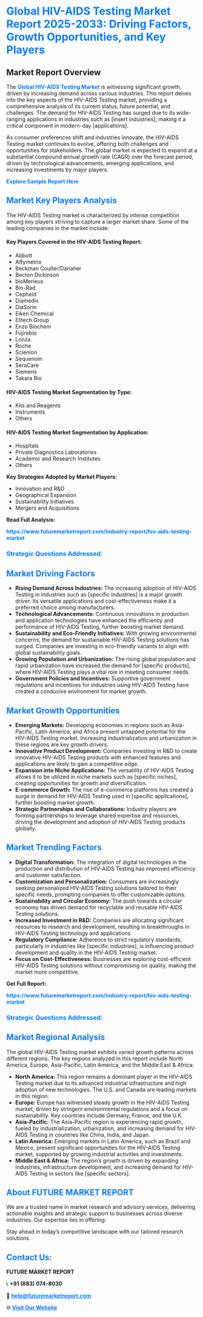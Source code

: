 <h1 style="color: #007BFF;">Global HIV-AIDS Testing Market Report 2025-2033: Driving Factors, Growth Opportunities, and Key Players</h1>

<section id="overview">
<h2>Market Report Overview</h2>
<p>The <a href="https://www.futuremarketreport.com/industry-report/hiv-aids-testing-market" style="color: #007BFF; text-decoration: none;"><strong>Global HIV-AIDS Testing Market</strong></a> is witnessing significant growth, driven by increasing demand across various industries. This report delves into the key aspects of the HIV-AIDS Testing market, providing a comprehensive analysis of its current status, future potential, and challenges. The demand for HIV-AIDS Testing has surged due to its wide-ranging applications in industries such as [insert industries], making it a critical component in modern-day [applications].</p>
<p>As consumer preferences shift and industries innovate, the HIV-AIDS Testing market continues to evolve, offering both challenges and opportunities for stakeholders. The global market is expected to expand at a substantial compound annual growth rate (CAGR) over the forecast period, driven by technological advancements, emerging applications, and increasing investments by major players.</p>
</section>

<section id="overview">
<p><a href="https://www.futuremarketreport.com/request-sample/reportId=108554" style="color: #007BFF; text-decoration: none;"><strong>Explore Sample Report Here</strong></a></p>
</section>

<section id="key-players">
<h2 style="color: #007BFF;">Market Key Players Analysis</h2>
<p>The HIV-AIDS Testing market is characterized by intense competition among key players striving to capture a larger market share. Some of the leading companies in the market include:</p>
<h4>Key Players Covered in the HIV-AIDS Testing Report:</h4>
<ul><li>Abbott</li><li>Affymetrix</li><li>Beckman Coulter/Danaher</li><li>Becton Dickinson</li><li>bioMerieux</li><li>Bio-Rad</li><li>Cepheid</li><li>Diamedix</li><li>DiaSorin</li><li>Eiken Chemical</li><li>Elitech Group</li><li>Enzo Biochem</li><li>Fujirebio</li><li>Lonza</li><li>Roche</li><li>Scienion</li><li>Sequenom</li><li>SeraCare</li><li>Siemens</li><li>Takara Bio</li></ul>
<h4>HIV-AIDS Testing Market Segmentation by Type:</h4>
<ul><li>Kits and Reagents</li><li>Instruments</li><li>Others</li></ul>

<h4>HIV-AIDS Testing Market Segmentation by Application:</h4>
<ul><li>Hospitals</li><li>Private Diagnostics Laboratories</li><li>Academic and Research Institutes</li><li>Others</li></ul>
<p><strong>Key Strategies Adopted by Market Players:</strong></p>
<ul>
<li>Innovation and R&D</li>
<li>Geographical Expansion</li>
<li>Sustainability Initiatives</li>
<li>Mergers and Acquisitions</li>
</ul>
</section>

<section>
<p><strong>Read Full Analysis: </strong></p><a href="https://www.futuremarketreport.com/industry-report/hiv-aids-testing-market" style="color: #007BFF; text-decoration: none;"><strong>https://www.futuremarketreport.com/industry-report/hiv-aids-testing-market</strong></a>
<h3 style="color: #007BFF;">Strategic Questions Addressed:</h3>
</section>

<section id="driving-factors">
<h2 style="color: #007BFF;">Market Driving Factors</h2>
<ul>
<li><strong>Rising Demand Across Industries:</strong> The increasing adoption of HIV-AIDS Testing in industries such as [specific industries] is a major growth driver. Its versatile applications and cost-effectiveness make it a preferred choice among manufacturers.</li>
<li><strong>Technological Advancements:</strong> Continuous innovations in production and application technologies have enhanced the efficiency and performance of HIV-AIDS Testing, further boosting market demand.</li>
<li><strong>Sustainability and Eco-Friendly Initiatives:</strong> With growing environmental concerns, the demand for sustainable HIV-AIDS Testing solutions has surged. Companies are investing in eco-friendly variants to align with global sustainability goals.</li>
<li><strong>Growing Population and Urbanization:</strong> The rising global population and rapid urbanization have increased the demand for [specific products], where HIV-AIDS Testing plays a vital role in meeting consumer needs.</li>
<li><strong>Government Policies and Incentives:</strong> Supportive government regulations and incentives for industries using HIV-AIDS Testing have created a conducive environment for market growth.</li>
</ul>
</section>

<section id="growth-opportunities">
<h2 style="color: #007BFF;">Market Growth Opportunities</h2>
<ul>
<li><strong>Emerging Markets:</strong> Developing economies in regions such as Asia-Pacific, Latin America, and Africa present untapped potential for the HIV-AIDS Testing market. Increasing industrialization and urbanization in these regions are key growth drivers.</li>
<li><strong>Innovative Product Development:</strong> Companies investing in R&D to create innovative HIV-AIDS Testing products with enhanced features and applications are likely to gain a competitive edge.</li>
<li><strong>Expansion into Niche Applications:</strong> The versatility of HIV-AIDS Testing allows it to be utilized in niche markets such as [specific niches], creating opportunities for growth and diversification.</li>
<li><strong>E-commerce Growth:</strong> The rise of e-commerce platforms has created a surge in demand for HIV-AIDS Testing used in [specific applications], further boosting market growth.</li>
<li><strong>Strategic Partnerships and Collaborations:</strong> Industry players are forming partnerships to leverage shared expertise and resources, driving the development and adoption of HIV-AIDS Testing products globally.</li>
</ul>
</section>

<section id="trending-factors">
<h2 style="color: #007BFF;">Market Trending Factors</h2>
<ul>
<li><strong>Digital Transformation:</strong> The integration of digital technologies in the production and distribution of HIV-AIDS Testing has improved efficiency and customer satisfaction.</li>
<li><strong>Customization and Personalization:</strong> Consumers are increasingly seeking personalized HIV-AIDS Testing solutions tailored to their specific needs, prompting companies to offer customizable options.</li>
<li><strong>Sustainability and Circular Economy:</strong> The push towards a circular economy has driven demand for recyclable and reusable HIV-AIDS Testing solutions.</li>
<li><strong>Increased Investment in R&D:</strong> Companies are allocating significant resources to research and development, resulting in breakthroughs in HIV-AIDS Testing technology and applications.</li>
<li><strong>Regulatory Compliance:</strong> Adherence to strict regulatory standards, particularly in industries like [specific industries], is influencing product development and quality in the HIV-AIDS Testing market.</li>
<li><strong>Focus on Cost-Effectiveness:</strong> Businesses are exploring cost-efficient HIV-AIDS Testing solutions without compromising on quality, making the market more competitive.</li>
</ul>
</section>

<section>
<p><strong>Get Full Report: </strong></p><a href="https://www.futuremarketreport.com/industry-report/hiv-aids-testing-market" style="color: #007BFF; text-decoration: none;"><strong>https://www.futuremarketreport.com/industry-report/hiv-aids-testing-market</strong></a>
<h3 style="color: #007BFF;">Strategic Questions Addressed:</h3>
</section>


<section id="regional-analysis">
<h2 style="color: #007BFF;">Market Regional Analysis</h2>
<p>The global HIV-AIDS Testing market exhibits varied growth patterns across different regions. The key regions analyzed in this report include North America, Europe, Asia-Pacific, Latin America, and the Middle East & Africa:</p>
<ul>
<li><strong>North America:</strong> This region remains a dominant player in the HIV-AIDS Testing market due to its advanced industrial infrastructure and high adoption of new technologies. The U.S. and Canada are leading markets in this region.</li>
<li><strong>Europe:</strong> Europe has witnessed steady growth in the HIV-AIDS Testing market, driven by stringent environmental regulations and a focus on sustainability. Key countries include Germany, France, and the U.K.</li>
<li><strong>Asia-Pacific:</strong> The Asia-Pacific region is experiencing rapid growth, fueled by industrialization, urbanization, and increasing demand for HIV-AIDS Testing in countries like China, India, and Japan.</li>
<li><strong>Latin America:</strong> Emerging markets in Latin America, such as Brazil and Mexico, present significant opportunities for the HIV-AIDS Testing market, supported by growing industrial activities and investments.</li>
<li><strong>Middle East & Africa:</strong> The region’s growth is driven by expanding industries, infrastructure development, and increasing demand for HIV-AIDS Testing in sectors like [specific sectors].</li>
</ul>
</section>

<footer>
<h2 style="color: #007BFF;">About FUTURE MARKET REPORT</h2>
<p>We are a trusted name in market research and advisory services, delivering actionable insights and strategic support to businesses across diverse industries. Our expertise lies in offering:</p>

<p>Stay ahead in today’s competitive landscape with our tailored research solutions.</p>

<h2 style="color: #007BFF;">Contact Us:</h2>
<p><strong>FUTURE MARKET REPORT</strong></p>
<p>📞 <strong>+91 (883) 074-8030</strong></p>
<p>📧 <strong><a href="mailto:help@futuremarketreport.com" style="color: #007BFF;">help@futuremarketreport.com</a></strong></p>
<p>🌐 <strong><a href="https://www.futuremarketreport.com/" style="color: #007BFF;">Visit Our Website</a></strong></p>
</footer>